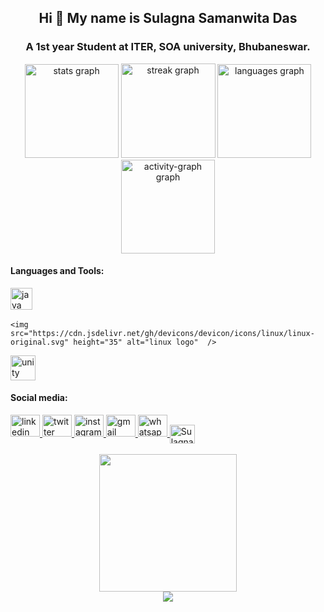 <h2 align="center">Hi 👋 My name is Sulagna Samanwita Das</h2>
<h3 align="center">A 1st year Student at ITER, SOA university, Bhubaneswar.</h3>


<div align="center">
  <img src="https://github-readme-stats.vercel.app/api?username=SulagnaSamanwitaDas09&hide_title=false&hide_rank=false&show_icons=true&include_all_commits=true&count_private=true&disable_animations=false&theme=aura_dark&locale=en&hide_border=false" height="150" alt="stats graph"  />
  <img src="https://streak-stats.demolab.com?user=SulagnaSamanwitaDas&locale=en&mode=daily&theme=dark&hide_border=false&border_radius=5" height="151" alt="streak graph"  />
  <img src="https://github-readme-stats.vercel.app/api/top-langs?username=SulagnaSamanwitaDas09&locale=en&hide_title=false&layout=compact&card_width=320&langs_count=5&theme=dracula&hide_border=false" height="150" alt="languages graph"  />
  <img src="https://github-readme-activity-graph.vercel.app/graph?username=SulagnaSamanwitaDas09&theme=github-dark&area=true&hide_border=true&hide_title=false" height="150" alt="activity-graph graph"  />
</div>


<h4 align="left">Languages and Tools:</h4>
<div align="left">

  <img src="https://cdn.jsdelivr.net/gh/devicons/devicon/icons/java/java-original.svg" height="35" alt="java logo"  />
  <img width="12" />

    <img src="https://cdn.jsdelivr.net/gh/devicons/devicon/icons/linux/linux-original.svg" height="35" alt="linux logo"  />
<a href="https://unity.com/" target="_blank" rel="noreferrer"> <img src="https://www.vectorlogo.zone/logos/unity3d/unity3d-icon.svg" alt="unity" width="40" height="40"/> </a>
</div>


<h4 align="left">Social media:</h4>
<div align="left">
  <a href="https://www.linkedin.com/in/arpan-sahu-5b4381295/" target="_blank">
    <img src="https://raw.githubusercontent.com/maurodesouza/profile-readme-generator/master/src/assets/icons/social/linkedin/default.svg" width="47" height="35" alt="linkedin logo"  />
  </a>
  <a href="https://twitter.com/ArpanSahu143" target="_blank">
    <img src="https://raw.githubusercontent.com/maurodesouza/profile-readme-generator/master/src/assets/icons/social/twitter/default.svg" width="47" height="35" alt="twitter logo"  />
  </a>
  <a href="https://www.instagram.com/sulagna_99_/" target="_blank">
    <img src="https://raw.githubusercontent.com/maurodesouza/profile-readme-generator/master/src/assets/icons/social/instagram/default.svg" width="47" height="35" alt="instagram logo"  />
  </a>
  <a href="iter.student.alpha@gmail.com" target="_blank">
    <img src="https://raw.githubusercontent.com/maurodesouza/profile-readme-generator/master/src/assets/icons/social/gmail/default.svg" width="47" height="35" alt="gmail logo"  />
  </a>

  <a href="https://wa.me/+918456095283" target="_blank">
    <img src="https://raw.githubusercontent.com/maurodesouza/profile-readme-generator/master/src/assets/icons/social/whatsapp/default.svg" width="47" height="35" alt="whatsapp logo"  />
  </a>
  <a href="https://www.hackerrank.com/Sulagna Samanwita Das" target="blank"><img align="center" src="https://raw.githubusercontent.com/rahuldkjain/github-profile-readme-generator/master/src/images/icons/Social/hackerrank.svg" alt="Sulagna Samanwita Das" height="30" width="40" /></a>
</div>



<br clear="both">

<img src="https://raw.githubusercontent.com/Arpansahu143/Arpansahu143/output/snake.svg" alt="" />



<div align="center">
  <img height="220" src="https://user-images.githubusercontent.com/74038190/221352989-518609ab-b4d1-459e-929f-a08cd2bd9b3c.gif"  />
</div>



<div align="center">
  <img src="https://profile-counter.glitch.me/Arpansahu143/count.svg?"  />
</div>
